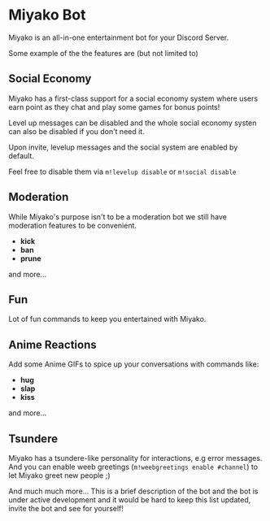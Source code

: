 # Miyako Bot
Miyako is an all-in-one entertainment bot for your Discord Server.

Some example of the the features are (but not limited to)

## Social Economy
Miyako has a first-class support for a social economy system where users earn point as they chat and play some games for bonus points!

Level up messages can be disabled and the whole social economy systen can also be disabled if you don't need it.

Upon invite, levelup messages and the social system are enabled by default.

Feel free to disable them via `m!levelup disable` or `m!social disable`

## Moderation
While Miyako's purpose isn't to be a moderation bot we still have moderation features to be convenient.

- **kick**
- **ban**
- **prune**

and more...

## Fun
Lot of fun commands to keep you entertained with Miyako.

## Anime Reactions
Add some Anime GIFs to spice up your conversations with commands like:

- **hug**
- **slap**
- **kiss**

and more...

## Tsundere
Miyako has a tsundere-like personality for interactions, e.g error messages. And you can enable weeb greetings (`m!weebgreetings enable #channel`) to let Miyako greet new people ;)

And much much more... This is a brief description of the bot and the bot is under active development and it would be hard to keep this list updated, invite the bot and see for yourself!
